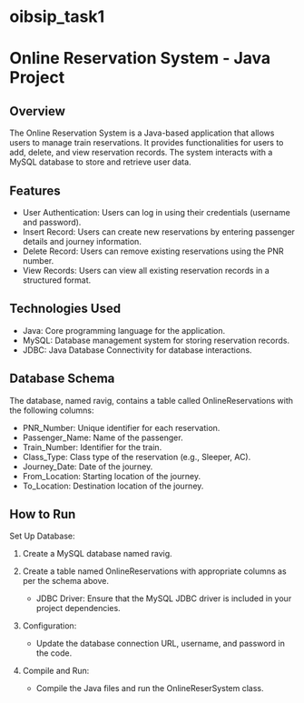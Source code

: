 # oibsip_task1

# Online Reservation System - Java Project
## Overview
The Online Reservation System is a Java-based application that allows users to manage train reservations. It provides functionalities for users to add, delete, and view reservation records. The system interacts with a MySQL database to store and retrieve user data.

## Features
* User Authentication: Users can log in using their credentials (username and password).
* Insert Record: Users can create new reservations by entering passenger details and journey information.
* Delete Record: Users can remove existing reservations using the PNR number.
* View Records: Users can view all existing reservation records in a structured format.
## Technologies Used
* Java: Core programming language for the application.
* MySQL: Database management system for storing reservation records.
* JDBC: Java Database Connectivity for database interactions.
## Database Schema
The database, named ravig, contains a table called OnlineReservations with the following columns:

* PNR_Number: Unique identifier for each reservation.
* Passenger_Name: Name of the passenger.
* Train_Number: Identifier for the train.
* Class_Type: Class type of the reservation (e.g., Sleeper, AC).
* Journey_Date: Date of the journey.
* From_Location: Starting location of the journey.
* To_Location: Destination location of the journey.
  
## How to Run
Set Up Database:

1. Create a MySQL database named ravig.
2. Create a table named OnlineReservations with appropriate columns as per the schema above.
    * JDBC Driver: Ensure that the MySQL JDBC driver is included in your project dependencies.

3. Configuration:
   * Update the database connection URL, username, and password in the code.
4. Compile and Run:
   * Compile the Java files and run the OnlineReserSystem class.
